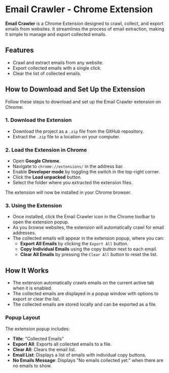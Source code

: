 # Email Crawler - Chrome Extension

**Email Crawler** is a Chrome Extension designed to crawl, collect, and export emails from websites. It streamlines the process of email extraction, making it simple to manage and export collected emails.

## Features

- Crawl and extract emails from any website.
- Export collected emails with a single click.
- Clear the list of collected emails.

## How to Download and Set Up the Extension

Follow these steps to download and set up the Email Crawler extension on Chrome:

### 1. Download the Extension

- Download the project as a `.zip` file from the GitHub repository.
- Extract the `.zip` file to a location on your computer.

### 2. Load the Extension in Chrome

- Open **Google Chrome**.
- Navigate to `chrome://extensions/` in the address bar.
- Enable **Developer mode** by toggling the switch in the top-right corner.
- Click the **Load unpacked** button.
- Select the folder where you extracted the extension files.

The extension will now be installed in your Chrome browser.

### 3. Using the Extension

- Once installed, click the Email Crawler icon in the Chrome toolbar to open the extension popup.
- As you browse websites, the extension will automatically crawl for email addresses.
- The collected emails will appear in the extension popup, where you can:
  - **Export All Emails** by clicking the `Export All` button.
  - **Copy Individual Emails** using the copy button next to each email.
  - **Clear All Emails** by pressing the `Clear All` button to reset the list.

## How It Works

- The extension automatically crawls emails on the current active tab when it is enabled.
- The collected emails are displayed in a popup window with options to export or clear the list.
- The collected emails are stored locally and can be exported as a file.

### Popup Layout

The extension popup includes:

- **Title**: "Collected Emails"
- **Export All**: Exports all collected emails to a file.
- **Clear All**: Clears the email list.
- **Email List**: Displays a list of emails with individual copy buttons.
- **No Emails Message**: Displays "No emails collected yet." when there are no emails to show.
